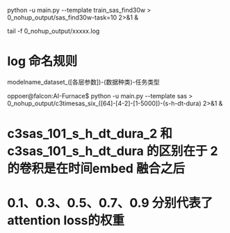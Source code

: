 python -u main.py --template train_sas_find30w > 0_nohup_output/sas_find30w-task=10 2>&1 &

tail -f 0_nohup_output/xxxxx.log


# log 命名规则
modelname_dataset_([各层参数])-(数据种类)-任务类型


oppoer@falcon:AI-Furnace$ python -u main.py --template sas > 0_nohup_output/c3timesas_six_\(\[64\]-\[4-2\]-\[1-5000\]\)-\(s-h-dt-dura\) 2>&1 &

# c3sas_101_s_h_dt_dura_2 和 c3sas_101_s_h_dt_dura 的区别在于 2 的卷积是在时间embed 融合之后
# 0.1、0.3、0.5、0.7、0.9 分别代表了attention loss的权重